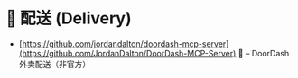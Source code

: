 # 🚚 配送 (Delivery)

- [https://github.com/jordandalton/doordash-mcp-server](https://github.com/JordanDalton/DoorDash-MCP-Server) 🐍 – DoorDash外卖配送（非官方） 